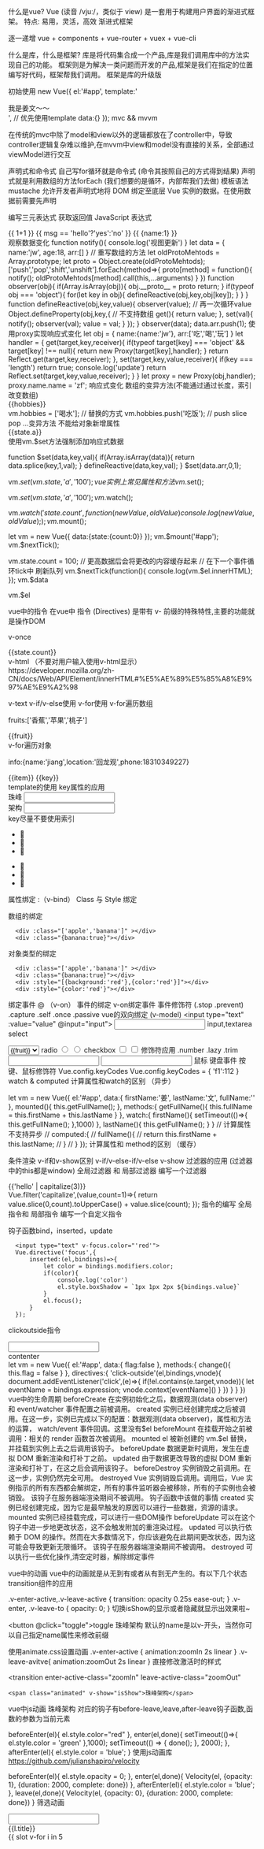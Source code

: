 什么是vue?
Vue (读音 /vjuː/，类似于 view) 是一套用于构建用户界面的渐进式框架。
特点: 易用，灵活，高效 渐进式框架



逐一递增 vue + components + vue-router + vuex + vue-cli

什么是库，什么是框架?
库是将代码集合成一个产品,库是我们调用库中的方法实现自己的功能。
框架则是为解决一类问题而开发的产品,框架是我们在指定的位置编写好代码，框架帮我们调用。
框架是库的升级版

初始使用
new Vue({
    el:'#app',
    template:'<div>我是姜文～～</div>', // 优先使用template
    data:{}
});
mvc && mvvm
 

在传统的mvc中除了model和view以外的逻辑都放在了controller中，导致controller逻辑复杂难以维护,在mvvm中view和model没有直接的关系，全部通过viewModel进行交互

声明式和命令式
自己写for循环就是命令式 (命令其按照自己的方式得到结果)
声明式就是利用数组的方法forEach (我们想要的是循环，内部帮我们去做)
模板语法 mustache
允许开发者声明式地将 DOM 绑定至底层 Vue 实例的数据。在使用数据前需要先声明

编写三元表达式
获取返回值
JavaScript 表达式
<div id="app">
  {{ 1+1 }}
  {{ msg == 'hello'?'yes':'no' }}
  {{ {name:1} }}
</div>
<script src="./node_modules/vue/dist/vue.js"></script>
<script>
  let vm = new Vue({
      el:'#app',
      data:{
          msg:'hello'
      }
  })
</script>
观察数据变化
function notify(){
    console.log('视图更新')
}
let data = {
    name:'jw',
    age:18,
    arr:[]
}
// 重写数组的方法
let oldProtoMehtods = Array.prototype;
let proto = Object.create(oldProtoMehtods);
['push','pop','shift','unshift'].forEach(method=>{
    proto[method] = function(){
        notify();
        oldProtoMehtods[method].call(this,...arguments)
    }
})
function observer(obj){
    if(Array.isArray(obj)){
        obj.__proto__ = proto
        return;
    }
    if(typeof obj === 'object'){
        for(let key in obj){
            defineReactive(obj,key,obj[key]);
        }
    }
}
function defineReactive(obj,key,value){
    observer(value); // 再一次循环value
    Object.defineProperty(obj,key,{ // 不支持数组
        get(){
            return value;
        },
        set(val){
            notify();
            observer(val);
            value = val;
        }
    });
}
observer(data);
data.arr.push(1);
使用proxy实现响应式变化
let obj = {
    name:{name:'jw'},
    arr:['吃','喝','玩']
}
let handler = {
    get(target,key,receiver){
        if(typeof target[key] === 'object' &&  target[key] !== null){
            return new Proxy(target[key],handler);
        }
        return Reflect.get(target,key,receiver);
    },
    set(target,key,value,receiver){
        if(key === 'length') return true;
        console.log('update')
        return Reflect.set(target,key,value,receiver);
    }
}
let proxy = new Proxy(obj,handler);
proxy.name.name = 'zf';
响应式变化
数组的变异方法(不能通过通过长度，索引改变数组)

  <div id="app">
      {{hobbies}}
  </div>
  <script src="node_modules/vue/dist/vue.js"></script>
  <script>
      let vm = new Vue({
          el:'#app',
          data:{
              hobbies:['洗澡','吃饭','睡觉']
          }
      });
      vm.hobbies[0] = '喝水';// 数据变化视图不刷新
      vm.hobbies.length--;// 数据变化视图不会刷新
  </script>
  vm.hobbies = ['喝水']; // 替换的方式
  vm.hobbies.push('吃饭'); // push slice pop ...变异方法
不能给对象新增属性

  <div id="app">
  {{state.a}}
  </div>
  <script src="node_modules/vue/dist/vue.js"></script>
  <script>
      let vm = new Vue({
          el:'#app',
          data:{
              state:{count:0}
          }
      });
      //vm.state.a = 100; // 新增熟悉不会响应到视图上
  </script>
使用vm.$set方法强制添加响应式数据

  function $set(data,key,val){
  if(Array.isArray(data)){
      return data.splice(key,1,val);
  }
  defineReactive(data,key,val);
  }
  $set(data.arr,0,1);

  vm.$set(vm.state,'a','100');
vue实例上常见属性和方法
vm.$set();

  vm.$set(vm.state,'a','100');
vm.$watch();

  vm.$watch('state.count',function(newValue,oldValue){
      console.log(newValue,oldValue);
  });
vm.$mount();

  let vm = new Vue({
      data:{state:{count:0}}
  });
  vm.$mount('#app');
vm.$nextTick();

  vm.state.count = 100; // 更高数据后会将更改的内容缓存起来
  // 在下一个事件循环tick中 刷新队列
  vm.$nextTick(function(){
      console.log(vm.$el.innerHTML);
  });
vm.$data

vm.$el

vue中的指令
在vue中 指令 (Directives) 是带有 v- 前缀的特殊特性,主要的功能就是操作DOM

v-once

  <div v-once>{{state.count}} </div>
v-html （不要对用户输入使用v-html显示）

  <div v-html="text"></div>
https://developer.mozilla.org/zh-CN/docs/Web/API/Element/innerHTML#%E5%AE%89%E5%85%A8%E9%97%AE%E9%A2%98

v-text
v-if/v-else使用
v-for使用
v-for遍历数组

  fruits:['香蕉','苹果','桃子']
  <div v-for="(fruit,index) in fruits" :key="index">
      {{fruit}}
  </div>
v-for遍历对象

  info:{name:'jiang',location:'回龙观',phone:18310349227}
  <div v-for="(item,key) in info" :key="key">
      {{item}} {{key}}
  </div>
template的使用

  <template v-for="(item,key) in fruits">
      <p v-if="key%2">hello</p>
      <span v-else>world</span>
  </template>
key属性的应用

  <div v-if="flag">
      <span>珠峰</span>
      <input key="2"/>   
  </div>
  <div v-else>
      <span>架构</span>
      <input key="1"/>  
  </div>
key尽量不要使用索引

   <ul>
      <li key="0">🍌</li>
      <li key="1">🍎</li>
      <li key="2">🍊</l>
  </ul>
  <ul>
      <li key="0">🍊</li>
      <li key="1">🍎</li>
      <li key="2">🍌</li>
  </ul>
属性绑定 :（v-bind）
Class 与 Style 绑定

数组的绑定

      <div :class="['apple','banana']" ></div>
      <div :class="{banana:true}"></div>
对象类型的绑定

      <div :class="['apple','banana']" ></div>
      <div :class="{banana:true}"></div>
      <div :style="[{background:'red'},{color:'red'}]"></div>
      <div :style="{color:'red'}"></div>
绑定事件 @ （v-on）
事件的绑定 v-on绑定事件
事件修饰符 (.stop .prevent) .capture .self .once .passive
vue的双向绑定 (v-model)
    <input type="text" :value="value" @input="input">
    <input type="text" v-model="value">
input,textarea
select

  <select v-model="select">
      <option 
          v-for="fruit in fruits"
          :value="fruit">
              {{fruit}}
      </option>
  </select>
radio

  <input type="radio" v-model="value"  value="男">
  <input type="radio" v-model="value"  value="女">
checkbox

  <input type="checkbox" v-model="checks" value="游泳" >
  <input type="checkbox" v-model="checks" value="健身">
修饰符应用 .number .lazy .trim

  <input type="text" v-model.number="value">
  <input type="text" v-model.trim="value">
鼠标 键盘事件
按键、鼠标修饰符 Vue.config.keyCodes
Vue.config.keyCodes = {
  'f1':112
}
watch & computed
计算属性和watch的区别 （异步）

  let vm = new Vue({
      el:'#app',
      data:{
          firstName:'姜',
          lastName:'文',
          fullName:''
      },
      mounted(){
          this.getFullName();
      },
      methods:{
          getFullName(){
              this.fullName = this.firstName + this.lastName
          }
      },
      watch:{
          firstName(){
              setTimeout(()=>{
                  this.getFullName();
              },1000)
          },
          lastName(){
                  this.getFullName();
          }
      }
      // 计算属性不支持异步
      // computed:{
      //    fullName(){
      //        return this.firstName + this.lastName;
      //    }
      // }
  });
计算属性和 method的区别 （缓存）

条件渲染
v-if和v-show区别
v-if/v-else-if/v-else
v-show
过滤器的应用 (过滤器中的this都是window)
全局过滤器 和 局部过滤器
编写一个过滤器
<div>{{'hello' | capitalize(3)}}</div>
Vue.filter('capitalize',(value,count=1)=>{
  return value.slice(0,count).toUpperCase() + value.slice(count);
});
指令的编写
全局指令和 局部指令
编写一个自定义指令

钩子函数bind，inserted，update

      <input type="text" v-focus.color="'red'">
      Vue.directive('focus',{
          inserted:(el,bindings)=>{
              let color = bindings.modifiers.color;
              if(color){
                  console.log('color')
                  el.style.boxShadow = `1px 1px 2px ${bindings.value}`
              }   
              el.focus();
          }
      });
clickoutside指令

<div v-click-outside="change">
  <input type="text"  @focus="flag=true" >
  <div v-show="flag">
      contenter
  </div>
</div>
let vm = new Vue({
  el:'#app',
  data:{
      flag:false
  },
  methods:{
      change(){
          this.flag = false
      }
  },
  directives:{
      'click-outside'(el,bindings,vnode){
          document.addEventListener('click',(e)=>{
              if(!el.contains(e.target,vnode)){
                  let eventName = bindings.expression;
                  vnode.context[eventName]()
              }
          })
      }
  }
})
vue中的生命周期
beforeCreate 在实例初始化之后，数据观测(data observer) 和 event/watcher 事件配置之前被调用。
created 实例已经创建完成之后被调用。在这一步，实例已完成以下的配置：数据观测(data observer)，属性和方法的运算， watch/event 事件回调。这里没有$el
beforeMount 在挂载开始之前被调用：相关的 render 函数首次被调用。
mounted el 被新创建的 vm.$el 替换，并挂载到实例上去之后调用该钩子。
beforeUpdate 数据更新时调用，发生在虚拟 DOM 重新渲染和打补丁之前。
updated 由于数据更改导致的虚拟 DOM 重新渲染和打补丁，在这之后会调用该钩子。
beforeDestroy 实例销毁之前调用。在这一步，实例仍然完全可用。
destroyed Vue 实例销毁后调用。调用后，Vue 实例指示的所有东西都会解绑定，所有的事件监听器会被移除，所有的子实例也会被销毁。 该钩子在服务器端渲染期间不被调用。
钩子函数中该做的事情
created 实例已经创建完成，因为它是最早触发的原因可以进行一些数据，资源的请求。
mounted 实例已经挂载完成，可以进行一些DOM操作
beforeUpdate 可以在这个钩子中进一步地更改状态，这不会触发附加的重渲染过程。
updated 可以执行依赖于 DOM 的操作。然而在大多数情况下，你应该避免在此期间更改状态，因为这可能会导致更新无限循环。 该钩子在服务器端渲染期间不被调用。
destroyed 可以执行一些优化操作,清空定时器，解除绑定事件


vue中的动画
vue中的动画就是从无到有或者从有到无产生的。有以下几个状态 transition组件的应用

.v-enter-active,.v-leave-active {
    transition: opacity 0.25s ease-out;
}
.v-enter, .v-leave-to {
    opacity: 0;
}
切换isShow的显示或者隐藏就显示出效果啦~

<button @click="toggle">toggle</button>
<transition>
    <span v-show="isShow">珠峰架构</span>
</transition>
默认的name是以v-开头，当然你可以自己指定name属性来修改前缀

使用animate.css设置动画
.v-enter-active {
    animation:zoomIn  2s linear
}
.v-leave-avitve{
    animation:zoomOut 2s linear
}
直接修改激活时的样式

<transition 
    enter-active-class="zoomIn"
    leave-active-class="zoomOut"
>
    <span class="animated" v-show="isShow">珠峰架构</span>
</transition>
vue中js动画
<transition 
    @before-enter="beforeEnter"
    @enter="enter"
    @after-enter="afterEnter"
>   
    <span class="animated" v-show="isShow">珠峰架构</span>
</transition>
对应的钩子有before-leave,leave,after-leave钩子函数,函数的参数为当前元素

beforeEnter(el){
    el.style.color="red"
},
enter(el,done){
    setTimeout(()=>{
        el.style.color = 'green'
    },1000);
    setTimeout(() => {
        done();
    }, 2000);
},
afterEnter(el){
    el.style.color = 'blue';
}
使用js动画库
https://github.com/julianshapiro/velocity

<script src="node_modules/velocity-animate/velocity.js"></script>
beforeEnter(el){
    el.style.opacity = 0;
},
enter(el,done){
    Velocity(el, {opacity: 1}, {duration: 2000, complete: done})
},
afterEnter(el){
    el.style.color = 'blue';
},
leave(el,done){
    Velocity(el, {opacity: 0}, {duration: 2000, complete: done})
}
筛选动画
<div id="app">
    <input type="text" v-model="filterData">
    <transition-group  
        enter-active-class="zoomInLeft" 
        leave-active-class="zoomOutRight"
    >
        <div v-for="(l,index) in computedData" :key="l.title" class="animated">
            {{l.title}}
        </div>
    </transition-group>  
</div>
<script src="./node_modules/vue/dist/vue.js"></script>
<script>
    let vm = new Vue({
        el:'#app',
        data:{
            filterData:'',
            dataList:[
                {title:'标题1'},
                {title:'标题2'},
                {title:'标题4'},
                {title:'标题3'}
            ]
        },
        computed:{
            computedData(){
                return this.dataList.filter((item)=>{
                    return item.title.includes(this.filterData);
                })
            }
        },
    })
</script>
{{
slot v-for i in 5